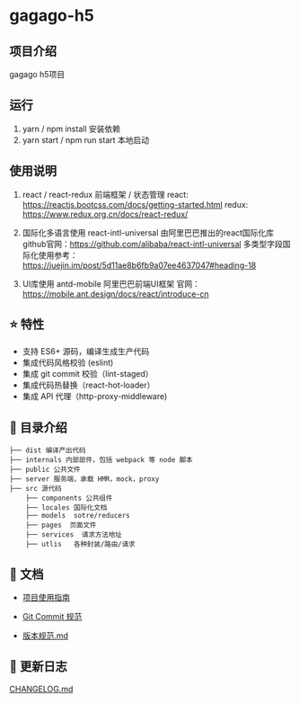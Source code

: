 # gagago-h5

## 项目介绍
gagago h5项目

## 运行
1. yarn / npm install  安装依赖
2. yarn start  / npm run start  本地启动

## 使用说明
1. react / react-redux 前端框架 / 状态管理
   react: https://reactjs.bootcss.com/docs/getting-started.html
   redux: https://www.redux.org.cn/docs/react-redux/

2. 国际化多语言使用  react-intl-universal 由阿里巴巴推出的react国际化库
   github官网：https://github.com/alibaba/react-intl-universal
   多类型字段国际化使用参考： https://juejin.im/post/5d11ae8b6fb9a07ee4637047#heading-18

3. UI库使用  antd-mobile  阿里巴巴前端UI框架
   官网：https://mobile.ant.design/docs/react/introduce-cn

## :star: 特性

- 支持 ES6+ 源码，编译生成生产代码
- 集成代码风格校验 (eslint)
- 集成 git commit 校验（lint-staged）
- 集成代码热替换（react-hot-loader）
- 集成 API 代理（http-proxy-middleware)

## :open_file_folder: 目录介绍

    ├── dist 编译产出代码
    ├── internals 内部部件，包括 webpack 等 node 脚本
    ├── public 公共文件
    ├── server 服务端，承载 HMR，mock，proxy
    ├── src 源代码
        ├── components 公共组件
        ├── locales 国际化文档
        ├── models  sotre/reducers
        ├── pages  页面文件
        ├── services  请求方法地址
        ├── utlis   各种封装/路由/请求


## :bookmark_tabs: 文档

- [项目使用指南](./docs/项目使用指南.md)

- [Git Commit 规范](./docs/Git%20Commit规范.md)

- [版本规范.md](./版本规范.md)

## :paperclip: 更新日志

[CHANGELOG.md](./CHANGELOG.md)
